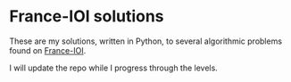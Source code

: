 # France-IOI solutions

These are my solutions, written in Python, to several algorithmic problems found on [France-IOI](http://www.france-ioi.org).

I will update the repo while I progress through the levels.